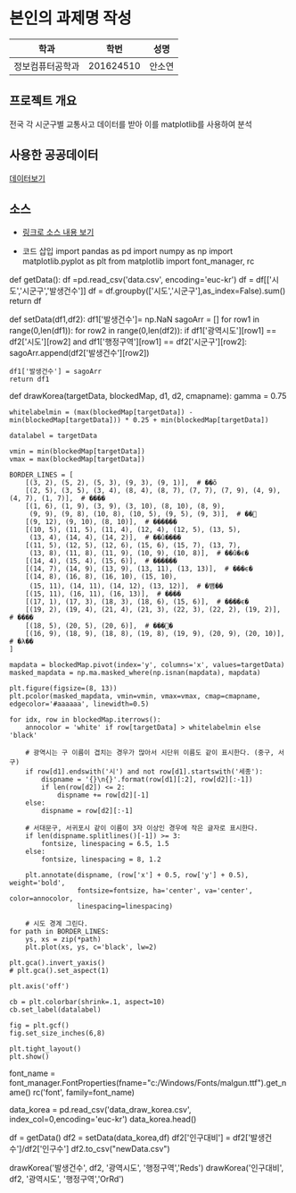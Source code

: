 # 본인의 과제명 작성

학과 | 학번 | 성명
---- | ---- | ---- 
정보컴퓨터공학과 | 201624510 | 안소연


## 프로젝트 개요
 전국 각 시군구별 교통사고 데이터를 받아 이를 matplotlib를 사용하여 분석

## 사용한 공공데이터 
[데이터보기](https://github.com/cybermin/python2019/blob/master/%EB%B6%80%EC%82%B0%EA%B5%90%ED%86%B5%EA%B3%B5%EC%82%AC_%EB%8F%84%EC%8B%9C%EC%B2%A0%EB%8F%84%EC%97%AD%EC%82%AC%EC%A0%95%EB%B3%B4_20190520.csv)

## 소스
* [링크로 소스 내용 보기](https://github.com/cybermin/python2019/blob/master/tes.py) 

* 코드 삽입
import pandas as pd
import numpy as np
import matplotlib.pyplot as plt
from matplotlib import font_manager, rc

def getData():
    df =pd.read_csv('data.csv', encoding='euc-kr')
    df = df[['시도','시군구','발생건수']]
    df = df.groupby(['시도','시군구'],as_index=False).sum()
    return df

def setData(df1,df2):
    df1['발생건수']= np.NaN
    sagoArr = []
    for row1 in range(0,len(df1)):
        for row2  in range(0,len(df2)):
            if df1['광역시도'][row1] == df2['시도'][row2] and df1['행정구역'][row1] == df2['시군구'][row2]:
                sagoArr.append(df2['발생건수'][row2])

    df1['발생건수'] = sagoArr
    return df1


def drawKorea(targetData, blockedMap, d1, d2, cmapname):
    gamma = 0.75

    whitelabelmin = (max(blockedMap[targetData]) - min(blockedMap[targetData])) * 0.25 + min(blockedMap[targetData])

    datalabel = targetData

    vmin = min(blockedMap[targetData])
    vmax = max(blockedMap[targetData])

    BORDER_LINES = [
        [(3, 2), (5, 2), (5, 3), (9, 3), (9, 1)],  # ��õ
        [(2, 5), (3, 5), (3, 4), (8, 4), (8, 7), (7, 7), (7, 9), (4, 9), (4, 7), (1, 7)],  # ����
        [(1, 6), (1, 9), (3, 9), (3, 10), (8, 10), (8, 9),
         (9, 9), (9, 8), (10, 8), (10, 5), (9, 5), (9, 3)],  # ��⵵
        [(9, 12), (9, 10), (8, 10)],  # ������
        [(10, 5), (11, 5), (11, 4), (12, 4), (12, 5), (13, 5),
         (13, 4), (14, 4), (14, 2)],  # ��û����
        [(11, 5), (12, 5), (12, 6), (15, 6), (15, 7), (13, 7),
         (13, 8), (11, 8), (11, 9), (10, 9), (10, 8)],  # ��û�ϵ�
        [(14, 4), (15, 4), (15, 6)],  # ������
        [(14, 7), (14, 9), (13, 9), (13, 11), (13, 13)],  # ���ϵ�
        [(14, 8), (16, 8), (16, 10), (15, 10),
         (15, 11), (14, 11), (14, 12), (13, 12)],  # �뱸��
        [(15, 11), (16, 11), (16, 13)],  # ����
        [(17, 1), (17, 3), (18, 3), (18, 6), (15, 6)],  # ����ϵ�
        [(19, 2), (19, 4), (21, 4), (21, 3), (22, 3), (22, 2), (19, 2)],  # ���ֽ�
        [(18, 5), (20, 5), (20, 6)],  # ���󳲵�
        [(16, 9), (18, 9), (18, 8), (19, 8), (19, 9), (20, 9), (20, 10)],  # �λ��
    ]

    mapdata = blockedMap.pivot(index='y', columns='x', values=targetData)
    masked_mapdata = np.ma.masked_where(np.isnan(mapdata), mapdata)

    plt.figure(figsize=(8, 13))
    plt.pcolor(masked_mapdata, vmin=vmin, vmax=vmax, cmap=cmapname, edgecolor='#aaaaaa', linewidth=0.5)

    for idx, row in blockedMap.iterrows():
        annocolor = 'white' if row[targetData] > whitelabelmin else 'black'

        # 광역시는 구 이름이 겹치는 경우가 많아서 시단위 이름도 같이 표시한다. (중구, 서구)
        if row[d1].endswith('시') and not row[d1].startswith('세종'):
            dispname = '{}\n{}'.format(row[d1][:2], row[d2][:-1])
            if len(row[d2]) <= 2:
                dispname += row[d2][-1]
        else:
            dispname = row[d2][:-1]

        # 서대문구, 서귀포시 같이 이름이 3자 이상인 경우에 작은 글자로 표시한다.
        if len(dispname.splitlines()[-1]) >= 3:
            fontsize, linespacing = 6.5, 1.5
        else:
            fontsize, linespacing = 8, 1.2

        plt.annotate(dispname, (row['x'] + 0.5, row['y'] + 0.5), weight='bold',
                     fontsize=fontsize, ha='center', va='center', color=annocolor,
                     linespacing=linespacing)

        # 시도 경계 그린다.
    for path in BORDER_LINES:
        ys, xs = zip(*path)
        plt.plot(xs, ys, c='black', lw=2)

    plt.gca().invert_yaxis()
    # plt.gca().set_aspect(1)

    plt.axis('off')

    cb = plt.colorbar(shrink=.1, aspect=10)
    cb.set_label(datalabel)

    fig = plt.gcf()
    fig.set_size_inches(6,8)

    plt.tight_layout()
    plt.show()




font_name = font_manager.FontProperties(fname="c:/Windows/Fonts/malgun.ttf").get_name()
rc('font', family=font_name)

data_korea = pd.read_csv('data_draw_korea.csv', index_col=0,encoding='euc-kr')
data_korea.head()

df = getData()
df2 = setData(data_korea,df)
df2['인구대비'] = df2['발생건수']/df2['인구수']
df2.to_csv("newData.csv")

drawKorea('발생건수', df2, '광역시도', '행정구역','Reds')
drawKorea('인구대비', df2, '광역시도', '행정구역','OrRd')


